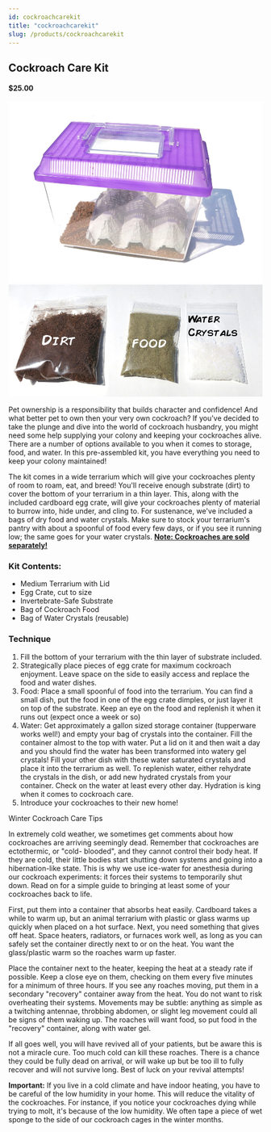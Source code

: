 ```yaml
---
id: cockroachcarekit
title: "cockroachcarekit"
slug: /products/cockroachcarekit
---
```


## Cockroach Care Kit

#### $25.00

![The Terrarium](./img/cockroachcarekit1.jpg)
![Substrate, Food, Water](./img/cockroachcareingredients.jpg)

Pet ownership is a responsibility that builds character and confidence! And
what better pet to own then your very own cockroach? If you've decided to take
the plunge and dive into the world of cockroach husbandry, you might need some
help supplying your colony and keeping your cockroaches alive. There are a
number of options available to you when it comes to storage, food, and water.
In this pre-assembled kit, you have everything you need to keep your colony
maintained!

The kit comes in a wide terrarium which will give your cockroaches plenty of
room to roam, eat, and breed! You'll receive enough substrate (dirt) to cover
the bottom of your terrarium in a thin layer. This, along with the included
cardboard egg crate, will give your cockroaches plenty of material to burrow
into, hide under, and cling to. For sustenance, we've included a bags of dry
food and water crystals. Make sure to stock your terrarium's pantry with about
a spoonful of food every few days, or if you see it running low; the same goes
for your water crystals. [**Note: Cockroaches are sold
separately!**](cockroaches)

### Kit Contents:

  * Medium Terrarium with Lid
  * Egg Crate, cut to size 
  * Invertebrate-Safe Substrate
  * Bag of Cockroach Food
  * Bag of Water Crystals (reusable)

### Technique

  1. Fill the bottom of your terrarium with the thin layer of substrate included. 
  2. Strategically place pieces of egg crate for maximum cockroach enjoyment. Leave space on the side to easily access and replace the food and water dishes. 
  3. Food: Place a small spoonful of food into the terrarium. You can find a small dish, put the food in one of the egg crate dimples, or just layer it on top of the substrate. Keep an eye on the food and replenish it when it runs out (expect once a week or so) 
  4. Water: Get approximately a gallon sized storage container (tupperware works well!) and empty your bag of crystals into the container. Fill the container almost to the top with water. Put a lid on it and then wait a day and you should find the water has been transformed into watery gel crystals! Fill your other dish with these water saturated crystals and place it into the terrarium as well. To replenish water, either rehydrate the crystals in the dish, or add new hydrated crystals from your container. Check on the water at least every other day. Hydration is king when it comes to cockroach care. 
  5. Introduce your cockroaches to their new home! 

Winter Cockroach Care Tips

In extremely cold weather, we sometimes get comments about how cockroaches are
arriving seemingly dead. Remember that cockroaches are ectothermic, or "cold-
blooded", and they cannot control their body heat. If they are cold, their
little bodies start shutting down systems and going into a hibernation-like
state. This is why we use ice-water for anesthesia during our cockroach
experiments: it forces their systems to temporarily shut down. Read on for a
simple guide to bringing at least some of your cockroaches back to life.

First, put them into a container that absorbs heat easily. Cardboard takes a
while to warm up, but an animal terrarium with plastic or glass warms up
quickly when placed on a hot surface. Next, you need something that gives off
heat. Space heaters, radiators, or furnaces work well, as long as you can
safely set the container directly next to or on the heat. You want the
glass/plastic warm so the roaches warm up faster.

Place the container next to the heater, keeping the heat at a steady rate if
possible. Keep a close eye on them, checking on them every five minutes for a
minimum of three hours. If you see any roaches moving, put them in a secondary
"recovery" container away from the heat. You do not want to risk overheating
their systems. Movements may be subtle: anything as simple as a twitching
antennae, throbbing abdomen, or slight leg movement could all be signs of them
waking up. The roaches will want food, so put food in the "recovery"
container, along with water gel.

If all goes well, you will have revived all of your patients, but be aware
this is not a miracle cure. Too much cold can kill these roaches. There is a
chance they could be fully dead on arrival, or will wake up but be too ill to
fully recover and will not survive long. Best of luck on your revival
attempts!

**Important:** If you live in a cold climate and have indoor heating, you have
to be careful of the low humidity in your home. This will reduce the vitality
of the cockroaches. For instance, if you notice your cockroaches dying while
trying to molt, it's because of the low humidity. We often tape a piece of wet
sponge to the side of our cockroach cages in the winter months.


